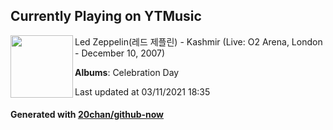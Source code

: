 ## Currently Playing on YTMusic

[<img align="left" width="100" src="https://lh3.googleusercontent.com/QnBNhEtrDH-2dY4e7Pr0usEwf6PJ6SR04bzGRQuB_6N4UcCPqCQgYl3-cLVzfHL3_4y8YceQ0HcA9mCJ">](https://music.youtube.com/watch?v=xK68DAzD0eM)

Led Zeppelin(레드 제플린) - Kashmir (Live: O2 Arena, London - December 10, 2007)

**Albums**: Celebration Day

Last updated at 03/11/2021 18:35

#### Generated with [20chan/github-now](https://github.com/20chan/github-now)


<!--
**20chan/20chan** is a ✨ _special_ ✨ repository because its `README.md` (this file) appears on your GitHub profile.

Here are some ideas to get you started:

- 🔭 I’m currently working on ...
- 🌱 I’m currently learning ...
- 👯 I’m looking to collaborate on ...
- 🤔 I’m looking for help with ...
- 💬 Ask me about ...
- 📫 How to reach me: ...
- 😄 Pronouns: ...
- ⚡ Fun fact: ...
-->

